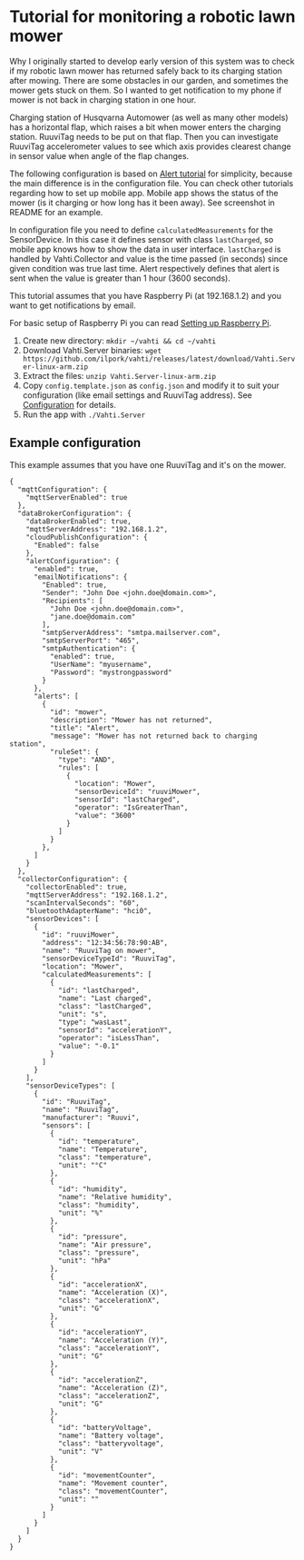 # Tutorial for monitoring a robotic lawn mower
Why I originally started to develop early version of this system was to check if my robotic lawn mower has returned safely back to its charging station after mowing. There are some obstacles in our garden, and sometimes the mower gets stuck on them. So I wanted to get notification to my phone if mower is not back in charging station in one hour.

Charging station of Husqvarna Automower (as well as many other models) has a horizontal flap, which raises a bit when mower enters the charging station. RuuviTag needs to be put on that flap. Then you can investigate RuuviTag accelerometer values to see which axis provides clearest change in sensor value when angle of the flap changes.

The following configuration is based on [Alert tutorial](AlertTutorial.md) for simplicity, because the main difference is in the configuration file. You can check other tutorials regarding how to set up mobile app. Mobile app shows the status of the mower (is it charging or how long has it been away). See screenshot in README for an example.

In configuration file you need to define `calculatedMeasurements` for the SensorDevice. In this case it defines sensor with class `lastCharged`, so mobile app knows how to show the data in user interface. `lastCharged` is handled by Vahti.Collector and value is the time passed (in seconds) since given condition was true last time. Alert respectively defines that alert is sent when the value is greater than 1 hour (3600 seconds). 

This tutorial assumes that you have Raspberry Pi (at 192.168.1.2) and you want to get notifications by email.

For basic setup of Raspberry Pi you can read [Setting up Raspberry Pi](SettingUpRaspberryPi.md).

1. Create new directory: `mkdir ~/vahti && cd ~/vahti`
2. Download Vahti.Server binaries: `wget https://github.com/ilpork/vahti/releases/latest/download/Vahti.Server-linux-arm.zip`
3. Extract the files: `unzip Vahti.Server-linux-arm.zip`
4. Copy `config.template.json` as `config.json` and modify it to suit your configuration (like email settings and RuuviTag address). See [Configuration](Configuration.md) for details.
4. Run the app with `./Vahti.Server`

## Example configuration
This example assumes that you have one RuuviTag and it's on the mower.
```
{
  "mqttConfiguration": {
    "mqttServerEnabled": true
  },
  "dataBrokerConfiguration": {
    "dataBrokerEnabled": true,
    "mqttServerAddress": "192.168.1.2",
    "cloudPublishConfiguration": {
      "Enabled": false      
    },    
    "alertConfiguration": {  
      "enabled": true,    
      "emailNotifications": {
        "Enabled": true,
        "Sender": "John Doe <john.doe@domain.com>",
        "Recipients": [
          "John Doe <john.doe@domain.com>",
          "jane.doe@domain.com"
        ],
        "smtpServerAddress": "smtpa.mailserver.com",
        "smtpServerPort": "465",
        "smtpAuthentication": {
          "enabled": true,
          "UserName": "myusername",
          "Password": "mystrongpassword"
        }
      },
      "alerts": [        
        {
          "id": "mower",
          "description": "Mower has not returned",
          "title": "Alert",
          "message": "Mower has not returned back to charging station",
          "ruleSet": {
            "type": "AND",
            "rules": [
              {
                "location": "Mower",
                "sensorDeviceId": "ruuviMower",
                "sensorId": "lastCharged",
                "operator": "IsGreaterThan",
                "value": "3600"
              }
            ]
          }
        },
      ]
    }
  },
  "collectorConfiguration": {
    "collectorEnabled": true,
    "mqttServerAddress": "192.168.1.2",
    "scanIntervalSeconds": "60",
    "bluetoothAdapterName": "hci0",
    "sensorDevices": [
      {
        "id": "ruuviMower",
        "address": "12:34:56:78:90:AB",
        "name": "RuuviTag on mower",
        "sensorDeviceTypeId": "RuuviTag",
        "location": "Mower",
        "calculatedMeasurements": [
          {
            "id": "lastCharged",
            "name": "Last charged",
            "class": "lastCharged",
            "unit": "s",
            "type": "wasLast",
            "sensorId": "accelerationY",
            "operator": "isLessThan",
            "value": "-0.1"
          }
        ]
      }      
    ],
    "sensorDeviceTypes": [
      {
        "id": "RuuviTag",
        "name": "RuuviTag",
        "manufacturer": "Ruuvi",
        "sensors": [
          {
            "id": "temperature",
            "name": "Temperature",
            "class": "temperature",
            "unit": "°C"
          },
          {
            "id": "humidity",
            "name": "Relative humidity",
            "class": "humidity",
            "unit": "%"
          },
          {
            "id": "pressure",
            "name": "Air pressure",
            "class": "pressure",
            "unit": "hPa"
          },
          {
            "id": "accelerationX",
            "name": "Acceleration (X)",
            "class": "accelerationX",
            "unit": "G"
          },
          {
            "id": "accelerationY",
            "name": "Acceleration (Y)",
            "class": "accelerationY",
            "unit": "G"
          },
          {
            "id": "accelerationZ",
            "name": "Acceleration (Z)",
            "class": "accelerationZ",
            "unit": "G"
          },
          {
            "id": "batteryVoltage",
            "name": "Battery voltage",
            "class": "batteryvoltage",
            "unit": "V"
          },
          {
            "id": "movementCounter",
            "name": "Movement counter",
            "class": "movementCounter",
            "unit": ""
          }
        ]
      }
    ]
  }
}
```
